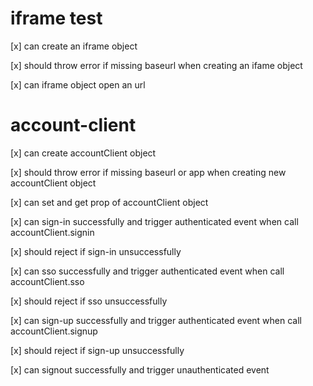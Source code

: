 
iframe test
===========

[x] can create an iframe object

[x] should throw error if missing baseurl when creating an ifame object

[x] can iframe object open an url


account-client
==============

[x] can create accountClient object

[x] should throw error if missing baseurl or app when creating new accountClient object

[x] can set and get prop of accountClient object

[x] can sign-in successfully and trigger authenticated event when call accountClient.signin

[x] should reject if sign-in unsuccessfully

[x] can sso successfully and trigger authenticated event when call accountClient.sso

[x] should reject if sso unsuccessfully

[x] can sign-up successfully and trigger authenticated event when call accountClient.signup

[x] should reject if sign-up unsuccessfully

[x] can signout successfully and trigger unauthenticated event

